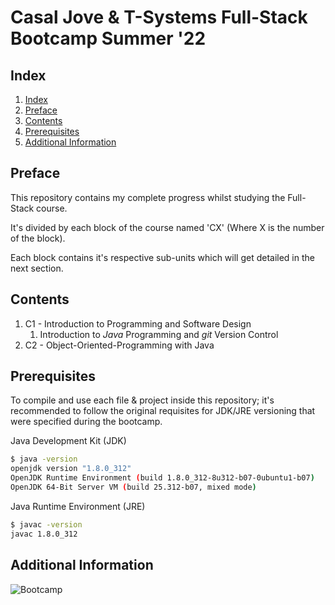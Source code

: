 # Casal Jove & T-Systems Full-Stack Bootcamp Summer '22

## Index

1. [Index](#Index)
2. [Preface](#Preface)
3. [Contents](#Contents)
4. [Prerequisites](#Prerequisites)
5. [Additional Information](#Additional-Information)

## Preface

This repository contains my complete progress whilst studying the Full-Stack course.

It's divided by each block of the course named 'CX' (Where X is the number of the block).

Each block contains it's respective sub-units which will get detailed in the next section.

## Contents

1. C1 - Introduction to Programming and Software Design
    1. Introduction to *Java* Programming and *git* Version Control
2. C2 - Object-Oriented-Programming with Java

## Prerequisites

To compile and use each file & project inside this repository; it's recommended to follow the
original requisites for JDK/JRE versioning that were specified during the bootcamp.

Java Development Kit (JDK)

```bash
$ java -version
openjdk version "1.8.0_312"
OpenJDK Runtime Environment (build 1.8.0_312-8u312-b07-0ubuntu1-b07)
OpenJDK 64-Bit Server VM (build 25.312-b07, mixed mode)
```

Java Runtime Environment (JRE)

```bash
$ javac -version
javac 1.8.0_312
```

## Additional Information

![Bootcamp](https://media-exp1.licdn.com/dms/image/C4E22AQHKC56hmf7dow/feedshare-shrink_1280/0/1646736857682?e=1660176000&v=beta&t=kARW0AHtvOmNCio9eTkMKqvgOh7nnTEBz8nNlng7IWM)
